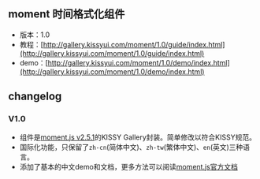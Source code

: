 ## moment 时间格式化组件

* 版本：1.0
* 教程：[http://gallery.kissyui.com/moment/1.0/guide/index.html](http://gallery.kissyui.com/moment/1.0/guide/index.html)
* demo：[http://gallery.kissyui.com/moment/1.0/demo/index.html](http://gallery.kissyui.com/moment/1.0/demo/index.html)

## changelog

### V1.0
* 组件是[moment.js v2.5.1](http://momentjs.com/)的KISSY Gallery封装。简单修改以符合KISSY规范。
* 国际化功能，只保留了`zh-cn`(简体中文)、`zh-tw`(繁体中文)、`en`(英文)三种语言。
* 添加了基本的中文demo和文档，更多方法可以阅读[moment.js官方文档](http://momentjs.com/docs/)


